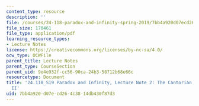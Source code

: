 ```yaml
---
content_type: resource
description: ''
file: /courses/24-118-paradox-and-infinity-spring-2019/7bb4a920d07ecd264c3814db430f87d3_MIT24_118S19_LecNote2.pdf
file_size: 170461
file_type: application/pdf
learning_resource_types:
- Lecture Notes
license: https://creativecommons.org/licenses/by-nc-sa/4.0/
ocw_type: OCWFile
parent_title: Lecture Notes
parent_type: CourseSection
parent_uid: 9e4e932f-cc56-90ca-24b3-58712b68e66c
resourcetype: Document
title: '24.118_S19 Paradox and Infinity, Lecture Note 2: The Cantorian Theory of Size
  II'
uid: 7bb4a920-d07e-cd26-4c38-14db430f87d3
---
```

